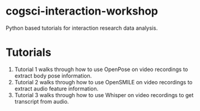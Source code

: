 # cogsci-interaction-workshop
Python based tutorials for interaction research data analysis.


# Tutorials

1. Tutorial 1 walks through how to use OpenPose on video recordings to extract body pose information.
2. Tutorial 2 walks through how to use OpenSMILE on video recordings to extract audio feature information.
3. Tutorial 3 walks through how to use Whisper on video recordings to get transcript from audio.
